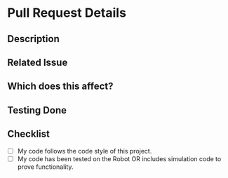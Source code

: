 # Pull Request Details
<!--- The title of the PR should summarize the change implemented. -->

## Description
<!--- Provide a general summary of your changes in the title above -->
<!--- Why is this change required? What problem does it solve? -->

## Related Issue
<!--- Refer to any related issues here -->
<!--- If this PR fully addresses an issue, please say "Fixes #1234", -->
<!--- as this will allow Github to automatically close the related Issue -->

## Which does this affect?
<!--- Include areas/subsystems that are affected and some details on what -->
<!--- areas these changes affect. -->

## Testing Done
<!--- Please describe in detail how you tested your changes. -->
<!--- Include details of your testing environment, and the tests you -->
<!--- ran to see how your change affects other areas of the code, -->
<!--- etc. Then, include justifications for how your tests -->
<!--- demonstrate those affects. -->

## Checklist

<!--- Go over all the following points, and put an `x` in all the
<!--- boxes that apply. Note that some of these may not be valid -->
<!--- for all PRs. -->

- [ ] My code follows the code style of this project.
- [ ] My code has been tested on the Robot OR includes simulation code to prove functionality.
